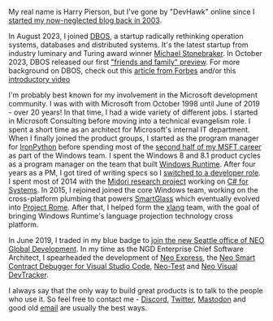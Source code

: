 My real name is Harry Pierson, but I've gone by "DevHawk" online since I [started my now-neglected blog back in 2003](http://devhawk.net/blog/new-and-improved-devhawk).

In August 2023, I joined [DBOS](https://www.dbos.dev/), a startup radically rethinking operation systems, databases and distributed systems. It's the latest startup from industry luminary and Turing award winner [Michael Stonebraker](https://en.wikipedia.org/wiki/Michael_Stonebraker). In October 2023, DBOS released our first ["friends and family" preview](https://docs.dbos.dev/category/getting-started/). For more background on DBOS, check out this [article from Forbes](https://www.forbes.com/sites/johnwerner/2023/08/15/put-the-os-in-the-database-performance-cybersecurity-and-endurance-in-the-cloud/) and/or this [introductory video](https://www.youtube.com/watch?v=eB4bJqDzsU8) 

I'm probably best known for my involvement in the Microsoft development community. I was with with Microsoft from October 1998 until June of 2019 - over 20 years! In that time, I had a wide variety of different jobs. I started in Microsoft Consulting before moving into a technical evangelism role. I spent a short time as an architect for Microsoft's internal IT department. When I finally joined the product groups, I started as the program manager for [IronPython](http://ironpython.net/) before spending most of the [second half of my MSFT career](~/blog/joining-windows) as part of the Windows team. I spent the Windows 8 and 8.1 product cycles as a program manager on the team that built [Windows Runtime](https://en.wikipedia.org/wiki/Windows_Runtime). After four years as a PM, I got tired of writing specs so I [switched to a developer role](~/blog/putting-the-dev-back-in-devhawk). I spent most of 2014 with the [Midori research project](http://joeduffyblog.com/2015/11/03/blogging-about-midori/) working on [C# for Systems](http://joeduffyblog.com/2013/12/27/csharp-for-systems-programming/). In 2015, I rejoined joined the core Windows team, working on the cross-platform plumbing that powers [SmartGlass](http://www.xbox.com/en-US/smartglass) which eventually evolved into [Project Rome](https://developer.microsoft.com/en-us/windows/project-rome). After that, I helped form the [xlang](https://github.com/Microsoft/xlang) team, with the goal of bringing Windows Runtime's language projection technology cross platform.

In June 2019, I traded in my blue badge to [join the new Seattle office of NEO Global Development](http://devhawk.net/blog/2019/6/2/my-next-adventure). In my time as the NGD Enterprise Chief Software Architect, I spearheaded the development of [Neo Express](https://github.com/neo-project/neo-express), the [Neo Smart Contract Debugger for Visual Studio Code](https://marketplace.visualstudio.com/items?itemName=ngd-seattle.neo-contract-debug), [Neo-Test](https://github.com/ngdenterprise/neo-test) and [Neo Visual DevTracker](https://marketplace.visualstudio.com/items?itemName=ngd-seattle.neo-visual-devtracker).

I always say that the only way to build great products is to talk to the people who use it. So feel free to contact me - [Discord](https://discord.com/users/514663152730898462), [Twitter](http://twitter.com/devhawk), <a rel="me" href="https://techhub.social/@devhawk">Mastodon</a> and good old [email](mailto:devhawk@outlook.com) are usually the best ways.

